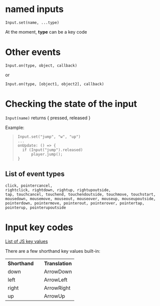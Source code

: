 # named inputs

`Input.set(name, ...type)`

At the moment, __type__ can be a key code

# Other events

`Input.on(type, object, callback)`

or 

`Input.on(type, [object1, object2], callback)`

# Checking the state of the input

`Input(name)` returns { pressed, released }

Example:

>```
>Input.set("jump", "w", "up")
>...
>onUpdate: () => {
>   if (Input("jump").released)
>       player.jump();
>}
>```

## List of event types

```
click, pointercancel,
rightclick, rightdown, rightup, rightupoutside,
tap, touchcancel, touchend, touchendoutside, touchmove, touchstart,
mousedown, mousemove, mouseout, mouseover, mouseup, mouseupoutside,
pointerdown, pointermove, pointerout, pointerover, pointertap, pointerup, pointerupoutside
```

# Input key codes

[List of JS key values](https://developer.mozilla.org/en-US/docs/Web/API/KeyboardEvent/key/Key_Values)

There are a few shorthand key values built-in:

<table>
  <tr>
    <th>Shorthand&nbsp;&nbsp;&nbsp;&nbsp;</th>
    <th>Translation</th>
  </tr>
  <tr>
    <td>down</td>
    <td>ArrowDown</td>
  </tr>
  <tr>
    <td>left</td>
    <td>ArrowLeft</td>
  </tr>
  <tr>
    <td>right</td>
    <td>ArrowRight</td>
  </tr>
  <tr>
    <td>up</td>
    <td>ArrowUp</td>
  </tr>
</table>
